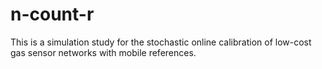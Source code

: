 # n-count-r

This is a simulation study for the stochastic online calibration of low-cost gas sensor networks with mobile references.
